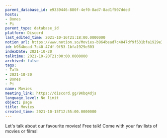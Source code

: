 ```yaml
---
parent_database_id: e9339446-880f-4ef0-8ad7-8ad1f507dded
hosts:
- Bones
- Pi
parent_type: database_id
platform: Discord
last_edited_time: 2021-10-16T21:18:00.0000000
notion_url: https://www.notion.so/Movies-b964bead7c4047df9f531bfa1929e303
id: b964bead-7c40-47df-9f53-1bfa1929e303
indexDate: 2021-10-20
talktime: 2021-10-20T21:00:00.0000000
archived: false
tags:
- Talk
- 2021-10-20
- Bones
- Pi
name: Movies
meeting_link: https://discord.gg/9Kbq4djs
language_level: No limit
object: page
title: Movies
created_time: 2021-10-15T12:55:00.0000000
---
```


Let's talk about our favourite movies!
Free talk! Come with your fav lists of movies or films!


